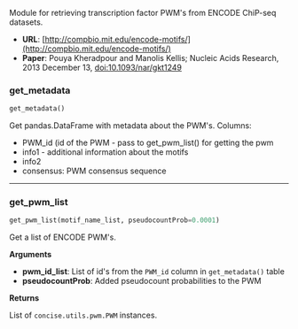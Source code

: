 Module for retrieving transcription factor PWM's from ENCODE ChiP-seq datasets.

- **URL**: [http://compbio.mit.edu/encode-motifs/](http://compbio.mit.edu/encode-motifs/)
- **Paper**: Pouya Kheradpour and Manolis Kellis; Nucleic Acids Research, 2013 December 13, [doi:10.1093/nar/gkt1249](http://dx.doi.org/10.1093/nar/gkt1249)


### get_metadata


```python
get_metadata()
```


Get pandas.DataFrame with metadata about the PWM's. Columns:

- PWM_id (id of the PWM - pass to get_pwm_list() for getting the pwm
- info1 - additional information about the motifs
- info2
- consensus: PWM consensus sequence

----

### get_pwm_list


```python
get_pwm_list(motif_name_list, pseudocountProb=0.0001)
```


Get a list of ENCODE PWM's.

__Arguments__

- __pwm_id_list__: List of id's from the `PWM_id` column in `get_metadata()` table
- __pseudocountProb__: Added pseudocount probabilities to the PWM

__Returns__

List of `concise.utils.pwm.PWM` instances.

